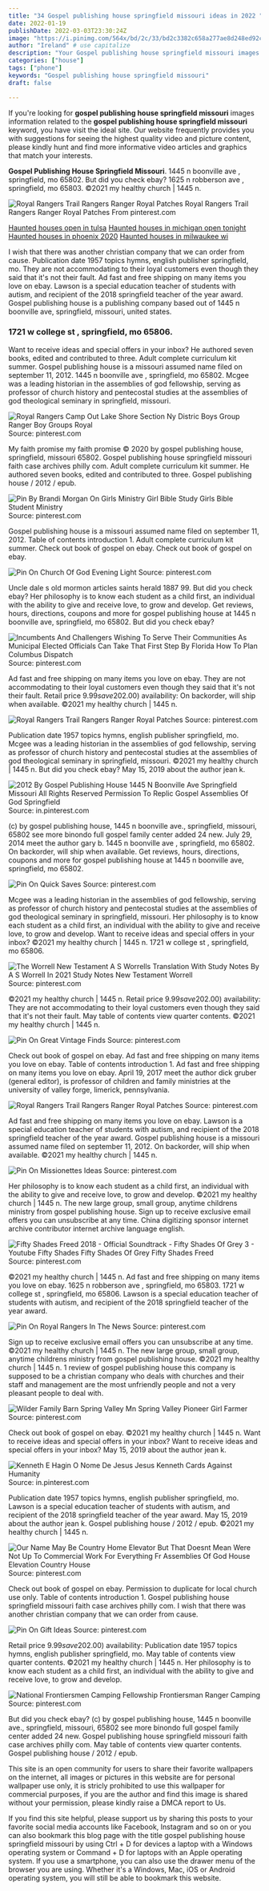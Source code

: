 ```yaml
---
title: "34 Gospel publishing house springfield missouri ideas in 2022 "
date: 2022-01-19
publishDate: 2022-03-03T23:30:24Z
image: "https://i.pinimg.com/564x/bd/2c/33/bd2c3382c658a277ae8d248ed92ccff9--camping.jpg"
author: "Ireland" # use capitalize
description: "Your Gospel publishing house springfield missouri images are ready. Gospel publishing house springfield missouri are a topic that is being searched for and liked by netizens today. You can Get the Gospel publishing house springfield missouri files here. Find and Download all royalty-free images."
categories: ["house"]
tags: ["phone"]
keywords: "Gospel publishing house springfield missouri"
draft: false

---
```


If you're looking for **gospel publishing house springfield missouri** images information related to the **gospel publishing house springfield missouri** keyword, you have visit the ideal  site.  Our website frequently  provides you with  suggestions  for seeing  the highest  quality video and picture  content, please kindly hunt and find more informative video articles and graphics  that match your interests.

**Gospel Publishing House Springfield Missouri**. 1445 n boonville ave , springfield, mo 65802. But did you check ebay? 1625 n robberson ave , springfield, mo 65803. ©2021 my healthy church | 1445 n.

![Royal Rangers Trail Rangers Ranger Royal Patches](https://i.pinimg.com/originals/a3/23/96/a32396705ecf8414b7034602c7ef48cf.jpg "Royal Rangers Trail Rangers Ranger Royal Patches")
Royal Rangers Trail Rangers Ranger Royal Patches From pinterest.com

[Haunted houses open in tulsa](/haunted-houses-open-in-tulsa/)
[Haunted houses in michigan open tonight](/haunted-houses-in-michigan-open-tonight/)
[Haunted houses in phoenix 2020](/haunted-houses-in-phoenix-2020/)
[Haunted houses in milwaukee wi](/haunted-houses-in-milwaukee-wi/)

I wish that there was another christian company that we can order from cause. Publication date 1957 topics hymns, english publisher springfield, mo. They are not accommodating to their loyal customers even though they said that it&#039;s not their fault. Ad fast and free shipping on many items you love on ebay. Lawson is a special education teacher of students with autism, and recipient of the 2018 springfield teacher of the year award. Gospel publishing house is a publishing company based out of 1445 n boonville ave, springfield, missouri, united states.

### 1721 w college st , springfield, mo 65806.

Want to receive ideas and special offers in your inbox? He authored seven books, edited and contributed to three. Adult complete curriculum kit summer. Gospel publishing house is a missouri assumed name filed on september 11, 2012. 1445 n boonville ave , springfield, mo 65802. Mcgee was a leading historian in the assemblies of god fellowship, serving as professor of church history and pentecostal studies at the assemblies of god theological seminary in springfield, missouri.


![Royal Rangers Camp Out Lake Shore Section Ny Distric Boys Group Ranger Boy Groups Royal](https://i.pinimg.com/564x/97/70/2e/97702ee94fadbdf1811f6b2406f519a6--ranger-camps.jpg "Royal Rangers Camp Out Lake Shore Section Ny Distric Boys Group Ranger Boy Groups Royal")
Source: pinterest.com

My faith promise my faith promise © 2020 by gospel publishing house, springfield, missouri 65802. Gospel publishing house springfield missouri faith case archives philly com. Adult complete curriculum kit summer. He authored seven books, edited and contributed to three. Gospel publishing house / 2012 / epub.

![Pin By Brandi Morgan On Girls Ministry Girl Bible Study Girls Bible Student Ministry](https://i.pinimg.com/originals/d0/29/ef/d029ef13554a65fad06e6c970d676918.png "Pin By Brandi Morgan On Girls Ministry Girl Bible Study Girls Bible Student Ministry")
Source: pinterest.com

Gospel publishing house is a missouri assumed name filed on september 11, 2012. Table of contents introduction 1. Adult complete curriculum kit summer. Check out book of gospel on ebay. Check out book of gospel on ebay.

![Pin On Church Of God Evening Light](https://i.pinimg.com/736x/59/13/c1/5913c113c03a38d2f959f68daee9625a--port-august-.jpg "Pin On Church Of God Evening Light")
Source: pinterest.com

Uncle dale s old mormon articles saints herald 1887 99. But did you check ebay? Her philosophy is to know each student as a child first, an individual with the ability to give and receive love, to grow and develop. Get reviews, hours, directions, coupons and more for gospel publishing house at 1445 n boonville ave, springfield, mo 65802. But did you check ebay?

![Incumbents And Challengers Wishing To Serve Their Communities As Municipal Elected Officials Can Take That First Step By Florida How To Plan Columbus Dispatch](https://i.pinimg.com/originals/8a/e6/d0/8ae6d003be681f9d503294e00d10ff20.jpg "Incumbents And Challengers Wishing To Serve Their Communities As Municipal Elected Officials Can Take That First Step By Florida How To Plan Columbus Dispatch")
Source: pinterest.com

Ad fast and free shipping on many items you love on ebay. They are not accommodating to their loyal customers even though they said that it&#039;s not their fault. Retail price $9.99 save 20% ($2.00) availability: On backorder, will ship when available. ©2021 my healthy church | 1445 n.

![Royal Rangers Trail Rangers Ranger Royal Patches](https://i.pinimg.com/originals/a3/23/96/a32396705ecf8414b7034602c7ef48cf.jpg "Royal Rangers Trail Rangers Ranger Royal Patches")
Source: pinterest.com

Publication date 1957 topics hymns, english publisher springfield, mo. Mcgee was a leading historian in the assemblies of god fellowship, serving as professor of church history and pentecostal studies at the assemblies of god theological seminary in springfield, missouri. ©2021 my healthy church | 1445 n. But did you check ebay? May 15, 2019 about the author jean k.

![2012 By Gospel Publishing House 1445 N Boonville Ave Springfield Missouri All Rights Reserved Permission To Replic Gospel Assemblies Of God Springfield](https://i.pinimg.com/474x/d0/b1/62/d0b16212163c9f4e1fdfbfd1b0974742.jpg "2012 By Gospel Publishing House 1445 N Boonville Ave Springfield Missouri All Rights Reserved Permission To Replic Gospel Assemblies Of God Springfield")
Source: in.pinterest.com

(c) by gospel publishing house, 1445 n boonville ave., springfield, missouri, 65802 see more binondo full gospel family center added 24 new. July 29, 2014 meet the author gary b. 1445 n boonville ave , springfield, mo 65802. On backorder, will ship when available. Get reviews, hours, directions, coupons and more for gospel publishing house at 1445 n boonville ave, springfield, mo 65802.

![Pin On Quick Saves](https://i.pinimg.com/474x/22/63/4d/22634d4b785f2bc177eae216a5e6db1d.jpg "Pin On Quick Saves")
Source: pinterest.com

Mcgee was a leading historian in the assemblies of god fellowship, serving as professor of church history and pentecostal studies at the assemblies of god theological seminary in springfield, missouri. Her philosophy is to know each student as a child first, an individual with the ability to give and receive love, to grow and develop. Want to receive ideas and special offers in your inbox? ©2021 my healthy church | 1445 n. 1721 w college st , springfield, mo 65806.

![The Worrell New Testament A S Worrells Translation With Study Notes By A S Worrell In 2021 Study Notes New Testament Worrell](https://i.pinimg.com/736x/35/88/e5/3588e53824324a3b7989bab105da3f1a.jpg "The Worrell New Testament A S Worrells Translation With Study Notes By A S Worrell In 2021 Study Notes New Testament Worrell")
Source: pinterest.com

©2021 my healthy church | 1445 n. Retail price $9.99 save 20% ($2.00) availability: They are not accommodating to their loyal customers even though they said that it&#039;s not their fault. May table of contents view quarter contents. ©2021 my healthy church | 1445 n.

![Pin On Great Vintage Finds](https://i.pinimg.com/736x/93/db/1a/93db1ad9fde1e6bd35277916fb0d3e3c.jpg "Pin On Great Vintage Finds")
Source: pinterest.com

Check out book of gospel on ebay. Ad fast and free shipping on many items you love on ebay. Table of contents introduction 1. Ad fast and free shipping on many items you love on ebay. April 19, 2017 meet the author dick gruber (general editor), is professor of children and family ministries at the university of valley forge, limerick, pennsylvania.

![Royal Rangers Trail Rangers Ranger Royal Patches](https://i.pinimg.com/736x/c2/9a/94/c29a94fc7692497ee264cc40efac1829.jpg "Royal Rangers Trail Rangers Ranger Royal Patches")
Source: pinterest.com

Ad fast and free shipping on many items you love on ebay. Lawson is a special education teacher of students with autism, and recipient of the 2018 springfield teacher of the year award. Gospel publishing house is a missouri assumed name filed on september 11, 2012. On backorder, will ship when available. ©2021 my healthy church | 1445 n.

![Pin On Missionettes Ideas](https://i.pinimg.com/originals/fd/72/c3/fd72c358fbabd7efa32a7150fe936428.png "Pin On Missionettes Ideas")
Source: pinterest.com

Her philosophy is to know each student as a child first, an individual with the ability to give and receive love, to grow and develop. ©2021 my healthy church | 1445 n. The new large group, small group, anytime childrens ministry from gospel publishing house. Sign up to receive exclusive email offers you can unsubscribe at any time. China digitizing sponsor internet archive contributor internet archive language english.

![Fifty Shades Freed 2018 - Official Soundtrack - Fifty Shades Of Grey 3 - Youtube Fifty Shades Fifty Shades Of Grey Fifty Shades Freed](https://i.ytimg.com/vi/NqDgIbMisGg/maxresdefault.jpg "Fifty Shades Freed 2018 - Official Soundtrack - Fifty Shades Of Grey 3 - Youtube Fifty Shades Fifty Shades Of Grey Fifty Shades Freed")
Source: pinterest.com

©2021 my healthy church | 1445 n. Ad fast and free shipping on many items you love on ebay. 1625 n robberson ave , springfield, mo 65803. 1721 w college st , springfield, mo 65806. Lawson is a special education teacher of students with autism, and recipient of the 2018 springfield teacher of the year award.

![Pin On Royal Rangers In The News](https://i.pinimg.com/736x/23/a0/2b/23a02b7c3bc5d421a13665beab47bb21.jpg "Pin On Royal Rangers In The News")
Source: pinterest.com

Sign up to receive exclusive email offers you can unsubscribe at any time. ©2021 my healthy church | 1445 n. The new large group, small group, anytime childrens ministry from gospel publishing house. ©2021 my healthy church | 1445 n. 1 review of gospel publishing house this company is supposed to be a christian company who deals with churches and their staff and management are the most unfriendly people and not a very pleasant people to deal with.

![Wilder Family Barn Spring Valley Mn Spring Valley Pioneer Girl Farmer](https://i.pinimg.com/originals/08/50/39/08503923045426c729058c0b14d72c6b.jpg "Wilder Family Barn Spring Valley Mn Spring Valley Pioneer Girl Farmer")
Source: pinterest.com

Check out book of gospel on ebay. ©2021 my healthy church | 1445 n. Want to receive ideas and special offers in your inbox? Want to receive ideas and special offers in your inbox? May 15, 2019 about the author jean k.

![Kenneth E Hagin O Nome De Jesus Jesus Kenneth Cards Against Humanity](https://i.pinimg.com/736x/83/d0/48/83d0487087459e693142f6b8c71986f5.jpg "Kenneth E Hagin O Nome De Jesus Jesus Kenneth Cards Against Humanity")
Source: in.pinterest.com

Publication date 1957 topics hymns, english publisher springfield, mo. Lawson is a special education teacher of students with autism, and recipient of the 2018 springfield teacher of the year award. May 15, 2019 about the author jean k. Gospel publishing house / 2012 / epub. ©2021 my healthy church | 1445 n.

![Our Name May Be Country Home Elevator But That Doesnt Mean Were Not Up To Commercial Work For Everything Fr Assemblies Of God House Elevation Country House](https://i.pinimg.com/600x315/9c/10/76/9c10763e101e90564b18b488674284bb.jpg "Our Name May Be Country Home Elevator But That Doesnt Mean Were Not Up To Commercial Work For Everything Fr Assemblies Of God House Elevation Country House")
Source: pinterest.com

Check out book of gospel on ebay. Permission to duplicate for local church use only. Table of contents introduction 1. Gospel publishing house springfield missouri faith case archives philly com. I wish that there was another christian company that we can order from cause.

![Pin On Gift Ideas](https://i.pinimg.com/originals/73/15/5a/73155a3a467762c81900036a13e75772.jpg "Pin On Gift Ideas")
Source: pinterest.com

Retail price $9.99 save 20% ($2.00) availability: Publication date 1957 topics hymns, english publisher springfield, mo. May table of contents view quarter contents. ©2021 my healthy church | 1445 n. Her philosophy is to know each student as a child first, an individual with the ability to give and receive love, to grow and develop.

![National Frontiersmen Camping Fellowship Frontiersman Ranger Camping](https://i.pinimg.com/564x/bd/2c/33/bd2c3382c658a277ae8d248ed92ccff9--camping.jpg "National Frontiersmen Camping Fellowship Frontiersman Ranger Camping")
Source: pinterest.com

But did you check ebay? (c) by gospel publishing house, 1445 n boonville ave., springfield, missouri, 65802 see more binondo full gospel family center added 24 new. Gospel publishing house springfield missouri faith case archives philly com. May table of contents view quarter contents. Gospel publishing house / 2012 / epub.

This site is an open community for users to share their favorite wallpapers on the internet, all images or pictures in this website are for personal wallpaper use only, it is stricly prohibited to use this wallpaper for commercial purposes, if you are the author and find this image is shared without your permission, please kindly raise a DMCA report to Us.

If you find this site helpful, please support us by sharing this posts to your favorite social media accounts like Facebook, Instagram and so on or you can also bookmark this blog page with the title gospel publishing house springfield missouri by using Ctrl + D for devices a laptop with a Windows operating system or Command + D for laptops with an Apple operating system. If you use a smartphone, you can also use the drawer menu of the browser you are using. Whether it's a Windows, Mac, iOS or Android operating system, you will still be able to bookmark this website.
